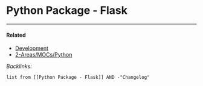 # Python Package - Flask

---

#### Related

* [Development](../../../../../../2-Areas/MOCs/Development.md)
* [2-Areas/MOCs/Python](../../../../../../2-Areas/MOCs/Python.md)

*Backlinks:*

````dataview
list from [[Python Package - Flask]] AND -"Changelog"
````
